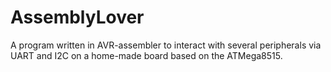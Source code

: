 # AssemblyLover
A program written in AVR-assembler to interact with several peripherals via UART and I2C on a home-made board based on the ATMega8515.
